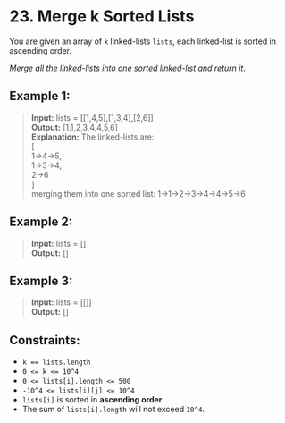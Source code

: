 # 23. Merge k Sorted Lists

You are given an array of `k` linked-lists `lists`, each linked-list is sorted in ascending order.

*Merge all the linked-lists into one sorted linked-list and return it*.


## Example 1:
> **Input:** lists = [[1,4,5],[1,3,4],[2,6]]  
> **Output:** [1,1,2,3,4,4,5,6]  
> **Explanation:** The linked-lists are:  
> [  
>   1->4->5,  
>   1->3->4,  
>   2->6  
> ]  
> merging them into one sorted list:
> 1->1->2->3->4->4->5->6

## Example 2:
> **Input:** lists = []  
> **Output:** []  

## Example 3:
> **Input:** lists = [[]]  
> **Output:** []  

## Constraints:
* `k == lists.length`
* `0 <= k <= 10^4`
* `0 <= lists[i].length <= 500`
* `-10^4 <= lists[i][j] <= 10^4`
* `lists[i]` is sorted in **ascending order**.
* The sum of `lists[i].length` will not exceed `10^4`.